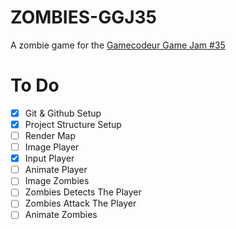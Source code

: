 # ZOMBIES-GGJ35
A zombie game for the [Gamecodeur Game Jam #35](https://itch.io/jam/gamecodeur-gamejam-35)

# To Do
- [x] Git & Github Setup
- [x] Project Structure Setup
- [ ] Render Map
- [ ] Image Player
- [x] Input Player
- [ ] Animate Player
- [ ] Image Zombies
- [ ] Zombies Detects The Player
- [ ] Zombies Attack The Player
- [ ] Animate Zombies
